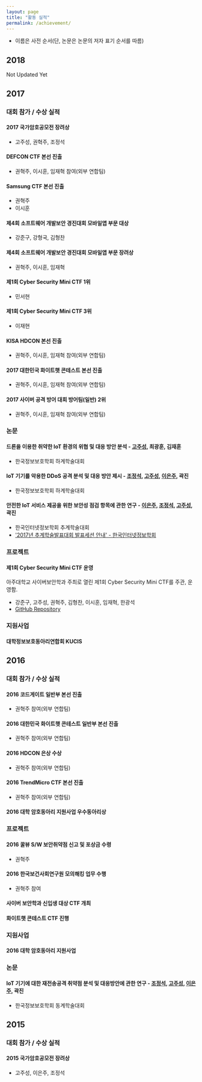 ```yaml
---
layout: page
title: "활동 실적"
permalink: /achievement/
---
```


* 이름은 사전 순서(단, 논문은 논문의 저자 표기 순서를 따름)

## 2018

Not Updated Yet

## 2017

### 대회 참가 / 수상 실적

#### 2017 국가암호공모전 장려상

* 고주성, 권혁주, 조정석

#### DEFCON CTF 본선 진출

* 권혁주, 이시훈, 임재혁 참여(외부 연합팀)

#### Samsung CTF 본선 진출

* 권혁주
* 이시훈

#### 제4회 소프트웨어 개발보안 경진대회 모바일앱 부문 대상

* 강준구, 강형국, 김형찬

#### 제4회 소프트웨어 개발보안 경진대회 모바일앱 부문 장려상

* 권혁주, 이시훈, 임재혁

#### 제1회 Cyber Security Mini CTF 1위

* 민서현

#### 제1회 Cyber Security Mini CTF 3위

* 이재현

#### KISA HDCON 본선 진출

* 권혁주, 이시훈, 임재혁 참여(외부 연합팀)

#### 2017 대한민국 화이트햇 콘테스트 본선 진출

* 권혁주, 이시훈, 임재혁 참여(외부 연합팀)

#### 2017 사이버 공격 방어 대회 방어팀(일반) 2위

* 권혁주, 이시훈, 임재혁 참여(외부 연합팀)

### 논문

#### 드론을 이용한 취약한 IoT 환경의 위협 및 대응 방안 분석 - <u>고주성</u>, 최광훈, 김재훈

* 한국정보보호학회 하계학술대회

#### IoT 기기를 악용한 DDoS 공격 분석 및 대응 방안 제시 - <u>조정석</u>, <u>고주성</u>, <u>이은주</u>, 곽진

* 한국정보보호학회 하계학술대회

#### 안전한 IoT 서비스 제공을 위한 보안성 점검 항목에 관한 연구 - <u>이은주</u>, <u>조정석</u>, <u>고주성</u>, 곽진

* 한국인터넷정보학회 추계학술대회
* ['2017년 추계학술발표대회 발표세션 안내' - 한국인터넷정보학회](http://www.ksii.or.kr/gnuboard4/bbs/board.php?bo_table=notice&wr_id=229)

### 프로젝트


#### 제1회 Cyber Security Mini CTF 운영

아주대학교 사이버보안학과 주최로 열린 제1회 Cyber Security Mini CTF를 주관, 운영함.
* 강준구, 고주성, 권혁주, 김형찬, 이시훈, 임재혁, 한광석
* [GitHub Repository](https://github.com/ajou-whois/1st-cyber-security-mini-ctf)

### 지원사업

#### 대학정보보호동아리연합회 KUCIS

## 2016

### 대회 참가 / 수상 실적

#### 2016 코드게이트 일반부 본선 진출

* 권혁주 참여(외부 연합팀)

#### 2016 대한민국 화이트햇 콘테스트 일반부 본선 진출

* 권혁주 참여(외부 연합팀)

#### 2016 HDCON 은상 수상

* 권혁주 참여(외부 연합팀)

#### 2016 TrendMicro CTF 본선 진출

* 권혁주 참여(외부 연합팀)

#### 2016 대학 암호동아리 지원사업 우수동아리상

### 프로젝트

#### 2016 꿀뷰 S/W 보안취약점 신고 및 포상금 수령

* 권혁주

#### 2016 한국보건사회연구원 모의해킹 업무 수행

* 권혁주 참여

#### 사이버 보안학과 신입생 대상 CTF 개최

#### 화이트햇 콘테스트 CTF 진행

### 지원사업

#### 2016 대학 암호동아리 지원사업

### 논문

#### IoT 기기에 대한 재전송공격 취약점 분석 및 대응방안에 관한 연구 - <u>조정석</u>, <u>고주성</u>, <u>이은주</u>, 곽진

* 한국정보보호학회 동계학술대회

## 2015

### 대회 참가 / 수상 실적

#### 2015 국가암호공모전 장려상

* 고주성, 이은주, 조정석